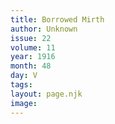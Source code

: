 ```yaml
---
title: Borrowed Mirth
author: Unknown
issue: 22
volume: 11
year: 1916
month: 48
day: V
tags:
layout: page.njk
image:
---
```

